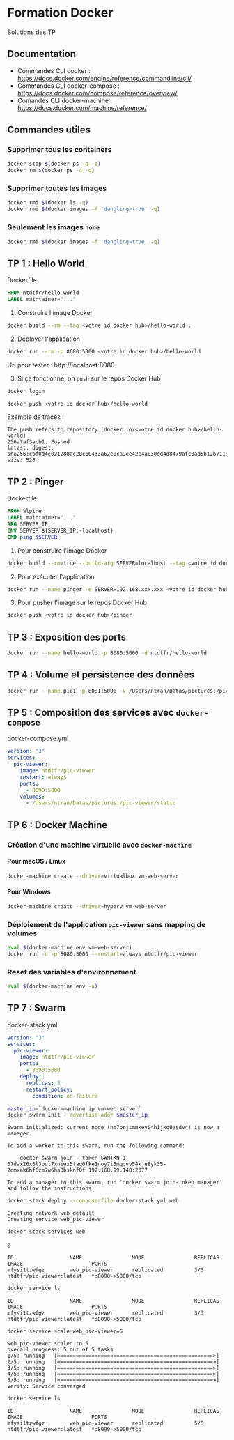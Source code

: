 # Formation Docker

Solutions des TP

## Documentation

- Commandes CLI docker : https://docs.docker.com/engine/reference/commandline/cli/
- Commandes CLI docker-compose : https://docs.docker.com/compose/reference/overview/
- Comandes CLI docker-machine : https://docs.docker.com/machine/reference/

## Commandes utiles

### Supprimer tous les containers

```sh
docker stop $(docker ps -a -q)
docker rm $(docker ps -a -q)
```

### Supprimer toutes les images

```sh
docker rmi $(docker ls -q)
docker rmi $(docker images -f 'dangling=true' -q)
```

### Seulement les images `none`

```sh
docker rmi $(docker images -f 'dangling=true' -q)
```

## TP 1 : Hello World

Dockerfile

```Dockerfile
FROM ntdtfr/hello-world
LABEL maintainer="..."
```

1. Construire l'image Docker

```sh
docker build --rm --tag <votre id docker hub>/hello-world .
```

2. Déployer l'application

```sh
docker run --rm -p 8080:5000 <votre id docker hub>/hello-world
```

Url pour tester : http://localhost:8080

3. Si ça fonctionne, on `push` sur le repos Docker Hub

```sh
docker login

docker push <votre id docker`hub>/hello-world
```

Exemple de traces :

```
The push refers to repository [docker.io/<votre id docker hub>/hello-world]
256a7af3acb1: Pushed
latest: digest: sha256:cbf0d4e021288ac28c60433a62e0ca9ee42e4a830dd4d8479afc0ad5b12b7115 size: 528
```

## TP 2 : Pinger

Dockerfile

```Dockerfile
FROM alpine
LABEL maintainer="..."
ARG SERVER_IP
ENV SERVER ${SERVER_IP:-localhost}
CMD ping $SERVER
```

1. Pour construire l'image Docker

```sh
docker build --rm=true --build-arg SERVER=localhost --tag <votre id docker hub>/pinger .
```

2. Pour exécuter l'application

```sh
docker run --name pinger -e SERVER=192.168.xxx.xxx <votre id docker hub>/pinger
```

3. Pour pusher l'image sur le repos Docker Hub

```sh
docker push <votre id docker hub>/pinger
```

## TP 3 : Exposition des ports

```sh
docker run --name hello-world -p 8080:5000 -d ntdtfr/hello-world
```

## TP 4 : Volume et persistence des données

```sh
docker run --name pic1 -p 8081:5000 -v /Users/ntran/Datas/pictures:/pic-viewer/static -d ntdtfr/pic-viewer
```

## TP 5 : Composition des services avec `docker-compose`

docker-compose.yml

```yaml
version: "3"
services:
  pic-viewer:
    image: ntdtfr/pic-viewer
    restart: always
    ports:
      - 8090:5000
    volumes:
      - /Users/ntran/Datas/pictures:/pic-viewer/static
```

## TP 6 : Docker Machine

### Création d'une machine virtuelle avec `docker-machine`

#### Pour macOS / Linux

```sh
docker-machine create --driver=virtualbox vm-web-server
```

#### Pour Windows

```sh
docker-machine create --driver=hyperv vm-web-server
```

### Déploiement de l'application `pic-viewer` sans mapping de volumes

```sh
eval $(docker-machine env vm-web-server)
docker run -d -p 8080:5000 --restart=always ntdtfr/pic-viewer
```

### Reset des variables d'environnement

```sh
eval $(docker-machine env -u)
```

## TP 7 : Swarm

docker-stack.yml

```yaml
version: "3"
services:
  pic-viewer:
    image: ntdtfr/pic-viewer
    ports:
      - 8090:5000
    deploy:
      replicas: 3
      restart_policy:
        condition: on-failure
```

```sh
master_ip=`docker-machine ip vm-web-server`
docker swarm init --advertise-addr $master_ip
```

```
Swarm initialized: current node (nm7prjsmmkev04h1jkq0asdv4) is now a manager.

To add a worker to this swarm, run the following command:

    docker swarm join --token SWMTKN-1-07dax26x6l3odl7xniex5taq0fke1noy7i5mqgvv54xje8yk35-2dmxak6hf6zm7w6ha3bsknf0f 192.168.99.148:2377

To add a manager to this swarm, run 'docker swarm join-token manager' and follow the instructions.
```

```sh
docker stack deploy --compose-file docker-stack.yml web
```

```
Creating network web_default
Creating service web_pic-viewer
```

```sh
docker stack services web
```

s

```
ID                  NAME                MODE                REPLICAS            IMAGE                      PORTS
mfysi1tzwfgz        web_pic-viewer      replicated          3/3                 ntdtfr/pic-viewer:latest   *:8090->5000/tcp
```

```sh
docker service ls
```

```
ID                  NAME                MODE                REPLICAS            IMAGE                      PORTS
mfysi1tzwfgz        web_pic-viewer      replicated          3/3                 ntdtfr/pic-viewer:latest   *:8090->5000/tcp
```

```
docker service scale web_pic-viewer=5
```

```
web_pic-viewer scaled to 5
overall progress: 5 out of 5 tasks
1/5: running   [==================================================>]
2/5: running   [==================================================>]
3/5: running   [==================================================>]
4/5: running   [==================================================>]
5/5: running   [==================================================>]
verify: Service converged
```

```sh
docker service ls
```

```
ID                  NAME                MODE                REPLICAS            IMAGE                      PORTS
mfysi1tzwfgz        web_pic-viewer      replicated          5/5                 ntdtfr/pic-viewer:latest   *:8090->5000/tcp
```
